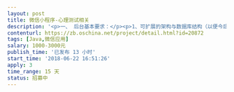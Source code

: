 ```yaml
---                
layout: post       
title: 微信小程序-心理测试相关           
description: '<p>一、 后台基本要求：</p><p>1、可扩展的架构与数据库结构（以便今后增加新功能）</p><p>2、后台管理功能。</p><p><br></p><p>二、 前台基本要求：</p><p>1、 主页、测试相关页、搜索页、用户页等已大概设计好，按相应模块交互开发。</p><p>2、 主页底部有个实物商城小模块，此模块点击可外链，商城不用开发。</p><p>3、 一个测试会有多个测试结果，当一个用户测试完成后，对用户选项进行计算后匹配相应测试结果页校验值，展示那个测试结果内容基于测试结果页校验值来匹配，测试结果页校验值为多种字段类型。</p><p><br></p><p>		更详细需求见附件，也可线上沟通，另会提供部分测试题便于开发，谢谢。</p>'     
contenturl: https://zb.oschina.net/project/detail.html?id=20872      
tags: [Java,微信应用]            
salary: 1000-3000元          
publish_time: '已发布 13 小时'         
start_time: '2018-06-22 16:51:26'           
apply: 3                   
time_range: 15 天              
status: 招募中                  
---                 
```

